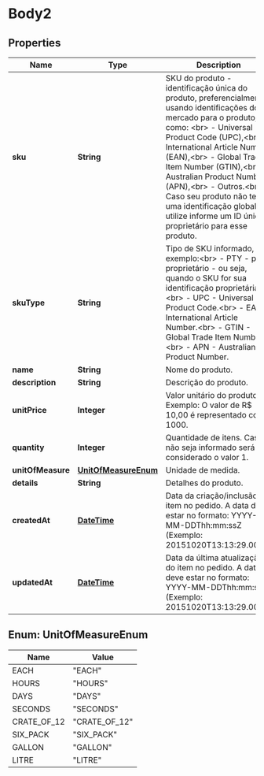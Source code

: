 
# Body2

## Properties
Name | Type | Description | Notes
------------ | ------------- | ------------- | -------------
**sku** | **String** | SKU do produto - identificação única do produto, preferencialmente usando identificações do mercado para o produto, como: &lt;br&gt; - Universal Product Code (UPC),&lt;br&gt; - International Article Number (EAN),&lt;br&gt; - Global Trade Item Number (GTIN),&lt;br&gt; - Australian Product Number (APN),&lt;br&gt; - Outros.&lt;br&gt; Caso seu produto não tenha uma identificação global, utilize informe um ID único proprietário para esse produto. | 
**skuType** | **String** | Tipo de SKU informado, por exemplo:&lt;br&gt; - PTY - para proprietário - ou seja, quando o SKU for sua identificação proprietária.&lt;br&gt; - UPC - Universal Product Code.&lt;br&gt; - EAN - International Article Number.&lt;br&gt; - GTIN - Global Trade Item Number.&lt;br&gt; - APN - Australian Product Number. | 
**name** | **String** | Nome do produto. |  [optional]
**description** | **String** | Descrição do produto. |  [optional]
**unitPrice** | **Integer** | Valor unitário do produto. Exemplo: O valor de R$ 10,00 é representado como 1000. | 
**quantity** | **Integer** | Quantidade de itens. Caso não seja informado será considerado o valor 1. |  [optional]
**unitOfMeasure** | [**UnitOfMeasureEnum**](#UnitOfMeasureEnum) | Unidade de medida. | 
**details** | **String** | Detalhes do produto. |  [optional]
**createdAt** | [**DateTime**](DateTime.md) | Data da criação/inclusão do item no pedido. A data deve estar no formato: YYYY-MM-DDThh:mm:ssZ (Exemplo: 20151020T13:13:29.000Z) | 
**updatedAt** | [**DateTime**](DateTime.md) | Data da última atualização do item no pedido. A data deve estar no formato: YYYY-MM-DDThh:mm:ssZ (Exemplo: 20151020T13:13:29.000Z) | 


<a name="UnitOfMeasureEnum"></a>
## Enum: UnitOfMeasureEnum
Name | Value
---- | -----
EACH | &quot;EACH&quot;
HOURS | &quot;HOURS&quot;
DAYS | &quot;DAYS&quot;
SECONDS | &quot;SECONDS&quot;
CRATE_OF_12 | &quot;CRATE_OF_12&quot;
SIX_PACK | &quot;SIX_PACK&quot;
GALLON | &quot;GALLON&quot;
LITRE | &quot;LITRE&quot;



